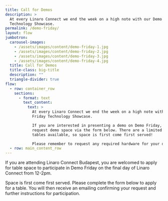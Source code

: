 ```yaml
---
title: Call for Demos
description: >
  At every Linaro Connect we end the week on a high note with our Demo Friday
  Technology Showcase.
permalink: /demo-friday/
layout: flow
jumbotron:
  carousel-images:
    - /assets/images/content/demo-friday-1.jpg
    - /assets/images/content/demo-friday-2.jpg
    - /assets/images/content/demo-friday-3.jpg
    - /assets/images/content/demo-friday-4.jpg
  title: Call for Demos
  title-class: big-title
  description: ""
  triangle-divider: true
flow:
  - row: container_row
    sections:
      - format: text
        text_content:
          text: >
            At every Linaro Connect we end the week on a high note with our Demo
            Friday Technology Showcase.

            If you are interested in presenting a demo on Demo Friday, please
            request demo space via the form below. There are a limited number of
            tables available, so space is first come first served!

            Please remember to request any required hardware for your demo.
  - row: main_content_row
---
```


If you are attending Linaro Connect Budapest, you are welcomed to apply for table space to participate in Demo Friday on the final day of Linaro Connect from 12-2pm.

Space is first come first served. Please complete the form below to apply for a table. You will then receive an emailing confirming your request and further instructions for participation.

<div class="cognito">
    <script src="https://services.cognitoforms.com/s/KvRQmIn2dku6k6gGP711jw"></script>
    <script>Cognito.load("forms", { id: "17" });</script>
</div>
